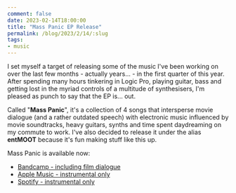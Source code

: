 ```yaml
---
comment: false
date: 2023-02-14T18:00:00
title: "Mass Panic EP Release"
permalink: /blog/2023/2/14/:slug
tags:
- music
---
```


I set myself a target of releasing some of the music I've been working on over the last few months - actually years... - in the first quarter of this year. After spending many hours tinkering in Logic Pro, playing guitar, bass and getting lost in the myriad controls of a multitude of synthesisers, I'm pleased as punch to say that the EP is... out.

Called "**Mass Panic**", it's a collection of 4 songs that intersperse movie dialogue (and a rather outdated speech) with electronic music influenced by movie soundtracks, heavy guitars, synths and time spent daydreaming on my commute to work. I've also decided to release it under the alias **entMOOT** because it's fun making stuff like this up.

Mass Panic is available now:

* [Bandcamp - including film dialogue](https://ent-moot.bandcamp.com/album/mass-panic)
* [Apple Music - instrumental only](https://music.apple.com/gb/album/mass-panic-ep/1671171758)
* [Spotify - instrumental only](https://open.spotify.com/album/1CKc3OXsCFRRtnwS83OO9p?si=03c3abf8a7cd4aaf)
